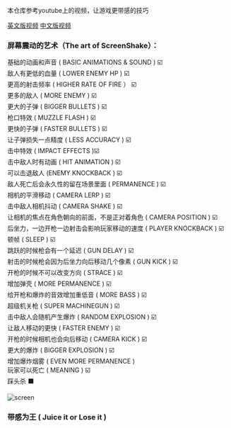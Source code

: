 本仓库参考youtube上的视频，让游戏更带感的技巧

[英文版视频](https://www.youtube.com/watch?v=AJdEqssNZ-U)     [中文版视频](https://www.bilibili.com/video/BV1Ds411v7Ux)

### 屏幕震动的艺术（The art of ScreenShake）：

基础的动画和声音 ( BASIC ANIMATIONS & SOUND ) :ballot_box_with_check:  
敌人有更低的血量 ( LOWER ENEMY HP ) :ballot_box_with_check:  
更高的射击频率 ( HIGHER RATE OF FIRE ） :ballot_box_with_check:  
更多的敌人 ( MORE ENEMY ) :ballot_box_with_check:  
更大的子弹 ( BIGGER BULLETS ) :ballot_box_with_check:  
枪口特效 ( MUZZLE FLASH ) :ballot_box_with_check:  
更快的子弹 ( FASTER BULLETS ) :ballot_box_with_check:  
让子弹损失一点精度 ( LESS ACCURACY ) :ballot_box_with_check:  
击中特效 ( IMPACT EFFECTS ):ballot_box_with_check:  
击中敌人时有动画 ( HIT ANIMATION ) :ballot_box_with_check:  
可以击退敌人 (ENEMY KNOCKBACK ) :ballot_box_with_check:  
敌人死亡后会永久性的留在场景里面 ( PERMANENCE ) :ballot_box_with_check:  
相机的平滑移动 ( CAMERA LERP ) :ballot_box_with_check:  
击中敌人相机抖动 ( CAMERA SHAKE ) :ballot_box_with_check:  
让相机的焦点在角色朝向的前面，不是正对着角色 ( CAMERA POSITION ) :ballot_box_with_check:  
后坐力，一边开枪一边射击会影响玩家移动的速度 ( PLAYER KNOCKBACK ) :ballot_box_with_check:  
顿帧 ( SLEEP ) :ballot_box_with_check:  
跳跃的时候枪会有一个延迟 ( GUN DELAY ) :ballot_box_with_check:  
射击的时候枪会因为后坐力向后移动几个像素 ( GUN KICK ) :ballot_box_with_check:  
开枪的时候不可以改变方向 ( STRACE ) :ballot_box_with_check:  
增加弹壳 ( MORE PERMANENCE ) ☑️  
给开枪和爆炸的音效增加重低音 ( MORE BASS ) :ballot_box_with_check:  
超级机关枪 ( SUPER MACHINEGUN ) :ballot_box_with_check:  
击中敌人会随机产生爆炸 ( RANDOM EXPLOSION ) :ballot_box_with_check:  
让敌人移动的更快 ( FASTER ENEMY ) :ballot_box_with_check:  
开枪的时候相机也会向后移动 ( CAMERA KICK ) :ballot_box_with_check:  
更大的爆炸 ( BIGGER EXPLOSION ) :ballot_box_with_check:  
增加爆炸烟雾 ( EVEN MORE PERMANENCE )   
玩家可以死亡 ( MEANING ) :ballot_box_with_check:  
踩头杀 :black_large_square:  

![screen](./screen.gif)

### 带感为王 ( Juice it or Lose it )







